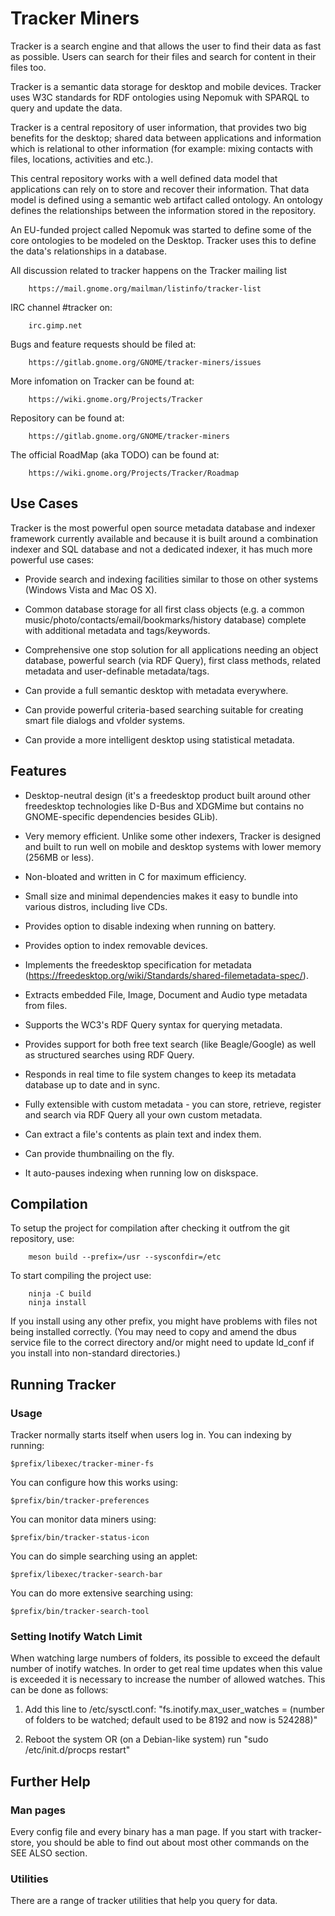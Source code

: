 # Tracker Miners

Tracker is a search engine and that allows the user to find their
data as fast as possible. Users can search for their files and
search for content in their files too.  

Tracker is a semantic data storage for desktop and mobile devices.
Tracker uses W3C standards for RDF ontologies using Nepomuk with
SPARQL to query and update the data.

Tracker is a central repository of user information, that provides
two big benefits for the desktop; shared data between applications
and information which is relational to other information (for
example: mixing contacts with files, locations, activities and
etc.).

This central repository works with a well defined data model that
applications can rely on to store and recover their information.
That data model is defined using a semantic web artifact called
ontology. An ontology defines the relationships between the
information stored in the repository.

An EU-funded project called Nepomuk was started to define some of
the core ontologies to be modeled on the Desktop. Tracker uses this
to define the data's relationships in a database.

All discussion related to tracker happens on the Tracker
mailing list

        https://mail.gnome.org/mailman/listinfo/tracker-list

IRC channel #tracker on:

        irc.gimp.net

Bugs and feature requests should be filed at:

        https://gitlab.gnome.org/GNOME/tracker-miners/issues

More infomation on Tracker can be found at:

        https://wiki.gnome.org/Projects/Tracker

Repository can be found at:

        https://gitlab.gnome.org/GNOME/tracker-miners

The official RoadMap (aka TODO) can be found at:

        https://wiki.gnome.org/Projects/Tracker/Roadmap


## Use Cases

Tracker is the most powerful open source metadata database and
indexer framework currently available and because it is built
around a combination indexer and SQL database and not a
dedicated indexer, it has much more powerful use cases:

  * Provide search and indexing facilities similar to those on
  other systems (Windows Vista and Mac OS X).

  * Common database storage for all first class objects (e.g. a
  common music/photo/contacts/email/bookmarks/history database)
  complete with additional metadata and tags/keywords.

  * Comprehensive one stop solution for all applications needing
  an object database, powerful search (via RDF Query), first class
  methods, related metadata and user-definable metadata/tags.

  * Can provide a full semantic desktop with metadata everywhere.

  * Can provide powerful criteria-based searching suitable for
  creating smart file dialogs and vfolder systems.

  * Can provide a more intelligent desktop using statistical
  metadata.

## Features

  * Desktop-neutral design (it's a freedesktop product built
  around other freedesktop technologies like D-Bus and XDGMime
  but contains no GNOME-specific dependencies besides GLib).

  * Very memory efficient. Unlike some other indexers, Tracker is
  designed and built to run well on mobile and desktop systems with
  lower memory (256MB or less).

  * Non-bloated and written in C for maximum efficiency.

  * Small size and minimal dependencies makes it easy to bundle
  into various distros, including live CDs.

  * Provides option to disable indexing when running on battery.

  * Provides option to index removable devices.

  * Implements the freedesktop specification for metadata
  (https://freedesktop.org/wiki/Standards/shared-filemetadata-spec/).

  * Extracts embedded File, Image, Document and Audio type
  metadata from files.

  * Supports the WC3's RDF Query syntax for querying metadata.

  * Provides support for both free text search (like Beagle/Google)
  as well as structured searches using RDF Query.

  * Responds in real time to file system changes to keep its
  metadata database up to date and in sync.

  * Fully extensible with custom metadata - you can store,
  retrieve, register and search via RDF Query all your own custom
  metadata.

  * Can extract a file's contents as plain text and index them.

  * Can provide thumbnailing on the fly.

  * It auto-pauses indexing when running low on diskspace.

## Compilation

To setup the project for compilation after checking it outfrom
the git repository, use:

        meson build --prefix=/usr --sysconfdir=/etc

To start compiling the project use:

        ninja -C build
        ninja install

If you install using any other prefix, you might have problems
with files not being installed correctly. (You may need to copy
and amend the dbus service file to the correct directory and/or
might need to update ld_conf if you install into non-standard
directories.)

## Running Tracker

### Usage

Tracker normally starts itself when users log in. You can indexing by running:

    $prefix/libexec/tracker-miner-fs

You can configure how this works using:

    $prefix/bin/tracker-preferences

You can monitor data miners using:

    $prefix/bin/tracker-status-icon

You can do simple searching using an applet:

    $prefix/libexec/tracker-search-bar

You can do more extensive searching using:

    $prefix/bin/tracker-search-tool

### Setting Inotify Watch Limit

When watching large numbers of folders, its possible to exceed
the default number of inotify watches. In order to get real time
updates when this value is exceeded it is necessary to increase
the number of allowed watches. This can be done as follows:

  1. Add this line to /etc/sysctl.conf:
     "fs.inotify.max_user_watches = (number of folders to be
      watched; default used to be 8192 and now is 524288)"

  2. Reboot the system OR (on a Debian-like system) run
     "sudo /etc/init.d/procps restart"

## Further Help

### Man pages

Every config file and every binary has a man page. If you start with
tracker-store, you should be able to find out about most other
commands on the SEE ALSO section.

### Utilities

There are a range of tracker utilities that help you query for data.
